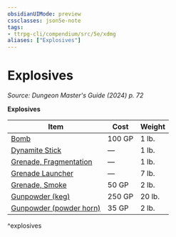 ```yaml
---
obsidianUIMode: preview
cssclasses: json5e-note
tags:
- ttrpg-cli/compendium/src/5e/xdmg
aliases: ["Explosives"]
---
```

# Explosives
*Source: Dungeon Master's Guide (2024) p. 72* 

**Explosives**

| Item | Cost | Weight |
|------|------|--------|
| [Bomb](2-Mechanics/CLI/items/bomb-xdmg.md) | 100 GP | 1 lb. |
| [Dynamite Stick](2-Mechanics/CLI/items/dynamite-stick-xdmg.md) | — | 1 lb. |
| [Grenade, Fragmentation](2-Mechanics/CLI/items/fragmentation-grenade-xdmg.md) | — | 1 lb. |
| [Grenade Launcher](2-Mechanics/CLI/items/grenade-launcher-xdmg.md) | — | 7 lb. |
| [Grenade, Smoke](2-Mechanics/CLI/items/smoke-grenade-xdmg.md) | 50 GP | 2 lb. |
| [Gunpowder (keg)](2-Mechanics/CLI/items/gunpowder-keg-xdmg.md) | 250 GP | 20 lb. |
| [Gunpowder (powder horn)](2-Mechanics/CLI/items/gunpowder-powder-horn-xdmg.md) | 35 GP | 2 lb. |
^explosives